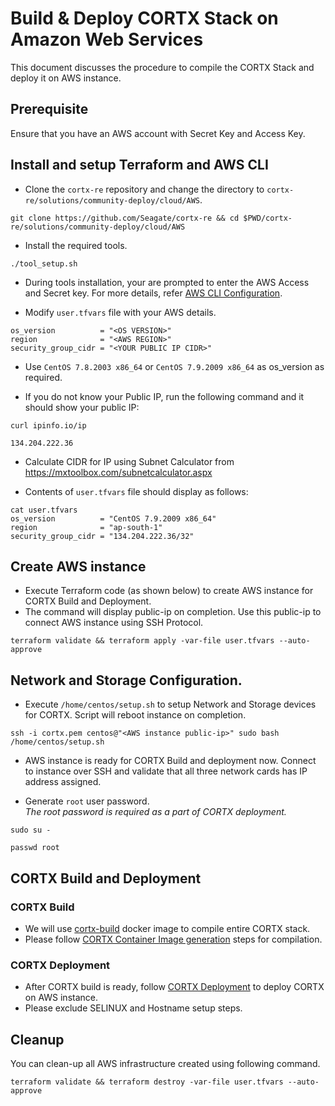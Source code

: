 # Build & Deploy CORTX Stack on Amazon Web Services 

This document discusses the procedure to compile the CORTX Stack and deploy it on AWS instance.


## Prerequisite 

Ensure that you have an AWS account with Secret Key and Access Key.

## Install and setup Terraform and AWS CLI

- Clone the `cortx-re` repository and change the directory to `cortx-re/solutions/community-deploy/cloud/AWS`.
```
git clone https://github.com/Seagate/cortx-re && cd $PWD/cortx-re/solutions/community-deploy/cloud/AWS
```

- Install the required tools.
```
./tool_setup.sh
```

- During tools installation, your are prompted to enter the AWS Access and Secret key. For more details, refer [AWS CLI Configuration](https://docs.aws.amazon.com/cli/latest/userguide/cli-configure-quickstart.html#cli-configure-quickstart-config).

- Modify `user.tfvars` file with your AWS details.
```
os_version          = "<OS VERSION>"
region              = "<AWS REGION>"
security_group_cidr = "<YOUR PUBLIC IP CIDR>"
```
- Use `CentOS 7.8.2003 x86_64` or `CentOS 7.9.2009 x86_64` as os_version as required.

- If you do not know your Public IP, run the following command and it should show your public IP:
 ```
 curl ipinfo.io/ip   
  
 134.204.222.36
 ``` 

- Calculate CIDR for IP using Subnet Calculator from https://mxtoolbox.com/subnetcalculator.aspx 

- Contents of `user.tfvars` file should display as follows:
```
cat user.tfvars
os_version          = "CentOS 7.9.2009 x86_64"
region              = "ap-south-1"
security_group_cidr = "134.204.222.36/32"
```

## Create AWS instance

- Execute Terraform code (as shown below) to create AWS instance for CORTX Build and Deployment.  
- The command will display public-ip on completion. Use this public-ip to connect AWS instance using SSH Protocol. 
```
terraform validate && terraform apply -var-file user.tfvars --auto-approve
```

## Network and Storage Configuration.

- Execute `/home/centos/setup.sh` to setup Network and Storage devices for CORTX. Script will reboot instance on completion. 

```
ssh -i cortx.pem centos@"<AWS instance public-ip>" sudo bash /home/centos/setup.sh
```
- AWS instance is ready for CORTX Build and deployment now. Connect to instance over SSH and validate that all three network cards has IP address assigned.
   
- Generate `root` user password.  
*The root password is required as a part of CORTX deployment.*
   
```
sudo su -

passwd root
```   

## CORTX Build and Deployment

### CORTX Build

- We will use [cortx-build](https://github.com/Seagate/cortx/pkgs/container/cortx-build) docker image to compile entire CORTX stack.  
- Please follow [CORTX Container Image generation](https://github.com/Seagate/cortx/blob/main/doc/community-build/docker/cortx-all/README.md) steps for compilation.

### CORTX Deployment

- After CORTX build is ready, follow [CORTX Deployment](https://github.com/Seagate/cortx-re/blob/main/solutions/community-deploy/CORTX-Deployment.md) to deploy CORTX on AWS instance.   
- Please exclude SELINUX and Hostname setup steps.

## Cleanup 

You can clean-up all AWS infrastructure created using following command. 
```
terraform validate && terraform destroy -var-file user.tfvars --auto-approve
```
